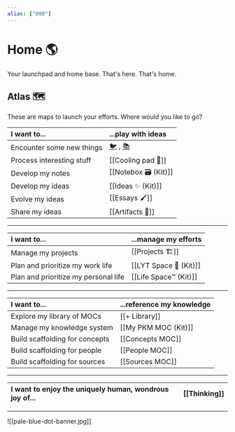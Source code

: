 ```yaml
---
alias: ["000"]
---
```

# Home 🌎
Your launchpad and home base. That's here. That's home.

## Atlas 🗺
These are maps to launch your efforts. Where would you like to go?

| I want to...              | ...play with ideas                                                     |
|:------------------------- |:---------------------------------------------------------------------- |
| Encounter some new things      | [🐦](https://www.twitter.com) , [📚](https://readwise.io/lyt/) |
| Process interesting stuff | [[Cooling pad 🧊]]                                                     |
| Develop my notes         | [[Notebox 🗃 (Kit)]]                                                        |
| Develop my ideas          | [[Ideas ✨ (Kit)]]                                                        |
| Evolve my ideas           | [[Essays 🖌]]                                                          |
| Share my ideas         | [[Artifacts 💠]]                                                       |

---

| **I want to...**                     | ...manage my efforts |
| :------------------------------------ | :-------------------- |
| Manage my projects                   | [[Projects 🏗]]       |
| Plan and prioritize my work life     | [[LYT Space 🔆 (Kit)]]      |
| Plan and prioritize my personal life | [[Life Space™ (Kit)]]        |

---

| I want to...                   | ...reference my knowledge |
| :------------------------------ | :---------------------------------------- |
| Explore my library of MOCs         | [[+ Library]]                            |
| Manage my knowledge system | [[My PKM MOC (Kit)]]                           |
| Build scaffolding for concepts | [[Concepts MOC]]                         |
| Build scaffolding for people | [[People MOC]]                           |
| Build scaffolding for sources  | [[Sources MOC]]                          |

---

| I want to enjoy the uniquely human, wondrous joy of...                   | [[Thinking]] |
| :------------------------------ | :---------------------------------------- |

---

![[pale-blue-dot-banner.jpg]]



